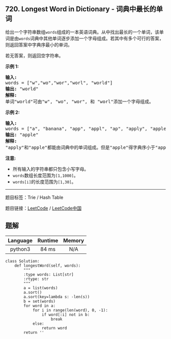 ## 720. Longest Word in Dictionary - 词典中最长的单词

<!--If you want to use the English description, use `question.content` instead-->

<p>给出一个字符串数组<code>words</code>组成的一本英语词典。从中找出最长的一个单词，该单词是由<code>words</code>词典中其他单词逐步添加一个字母组成。若其中有多个可行的答案，则返回答案中字典序最小的单词。</p>

<p>若无答案，则返回空字符串。</p>

<p><strong>示例 1:</strong></p>

<pre>
<strong>输入:</strong> 
words = [&quot;w&quot;,&quot;wo&quot;,&quot;wor&quot;,&quot;worl&quot;, &quot;world&quot;]
<strong>输出:</strong> &quot;world&quot;
<strong>解释:</strong> 
单词&quot;world&quot;可由&quot;w&quot;, &quot;wo&quot;, &quot;wor&quot;, 和 &quot;worl&quot;添加一个字母组成。
</pre>

<p><strong>示例 2:</strong></p>

<pre>
<strong>输入:</strong> 
words = [&quot;a&quot;, &quot;banana&quot;, &quot;app&quot;, &quot;appl&quot;, &quot;ap&quot;, &quot;apply&quot;, &quot;apple&quot;]
<strong>输出:</strong> &quot;apple&quot;
<strong>解释:</strong> 
&quot;apply&quot;和&quot;apple&quot;都能由词典中的单词组成。但是&quot;apple&quot;得字典序小于&quot;apply&quot;。
</pre>

<p><strong>注意:</strong></p>

<ul>
	<li>所有输入的字符串都只包含小写字母。</li>
	<li><code>words</code>数组长度范围为<code>[1,1000]</code>。</li>
	<li><code>words[i]</code>的长度范围为<code>[1,30]</code>。</li>
</ul>



-----

题目标签：Trie / Hash Table

题目链接：[LeetCode](https://leetcode.com/problems/longest-word-in-dictionary/description/)  /  [LeetCode中国](https://leetcode-cn.com/problems/longest-word-in-dictionary/description/)

## 题解



| Language | Runtime | Memory |
|:---:|:---:|:---:|
| python3  | 84  ms | N/A |

```python3
class Solution:
    def longestWord(self, words):
        """
        :type words: List[str]
        :rtype: str
        """
        a = list(words)
        a.sort()
        a.sort(key=lambda s: -len(s))
        b = set(words)
        for word in a:
            for i in range(len(word), 0, -1):
                if word[:i] not in b:
                    break
            else:
                return word
        return ''
```
